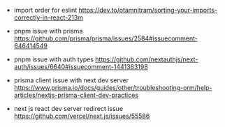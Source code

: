 - import order for eslint
https://dev.to/otamnitram/sorting-your-imports-correctly-in-react-213m

- pnpm issue with prisma
https://github.com/prisma/prisma/issues/2584#issuecomment-646414549

- pnpm issue with auth types
https://github.com/nextauthjs/next-auth/issues/6640#issuecomment-1441383198


- prisma client issue with next dev server
https://www.prisma.io/docs/guides/other/troubleshooting-orm/help-articles/nextjs-prisma-client-dev-practices

- next js react dev server redirect issue
https://github.com/vercel/next.js/issues/55586
